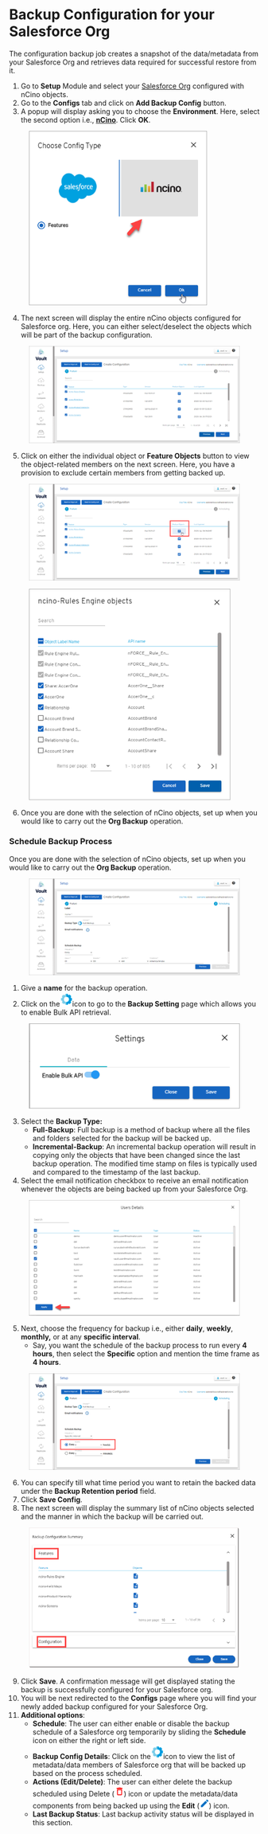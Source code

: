 # Backup Configuration for your Salesforce Org

The configuration backup job creates a snapshot of the data/metadata from your Salesforce Org and retrieves data required for successful restore from it.

1. Go to **Setup** Module and select your [Salesforce Org](https://knowledgebase.autorabit.com/vault/docs/registering-salesforce-org) configured with nCino objects.
2. Go to the **Configs** tab and click on **Add Backup Config** button.
3. A popup will display asking you to choose the **Environment**. Here, select the second option i.e., [**nCino**](https://www.autorabit.com/industry-solution/banking-financial-services-ncino/). Click **OK**.

<figure><img src="../../../../../.gitbook/assets/image (270).png" alt="" width="358"><figcaption></figcaption></figure>

4. The next screen will display the entire nCino objects configured for Salesforce org. Here, you can either select/deselect the objects which will be part of the backup configuration.

<figure><img src="../../../../../.gitbook/assets/image (271).png" alt=""><figcaption></figcaption></figure>

5. Click on either the individual object or **Feature Objects** button to view the object-related members on the next screen. Here, you have a provision to exclude certain members from getting backed up.

<figure><img src="../../../../../.gitbook/assets/image (272).png" alt=""><figcaption></figcaption></figure>

<figure><img src="../../../../../.gitbook/assets/image (273).png" alt="" width="405"><figcaption></figcaption></figure>

6. Once you are done with the selection of nCino objects, set up when you would like to carry out the **Org Backup** operation.

### Schedule Backup Process <a href="#schedule-backup-process" id="schedule-backup-process"></a>

Once you are done with the selection of nCino objects, set up when you would like to carry out the **Org Backup** operation.

<figure><img src="../../../../../.gitbook/assets/image (274).png" alt=""><figcaption></figcaption></figure>

1. Give a **name** for the backup operation.
2. Click on the![](<../../../../../.gitbook/assets/image (77) (1) (1) (1) (1).png>)icon to go to the **Backup Setting** page which allows you to enable Bulk API retrieval.

<figure><img src="../../../../../.gitbook/assets/image (275).png" alt=""><figcaption></figcaption></figure>

3. Select the **Backup Type:**
   * **Full-Backup**: Full backup is a method of backup where all the files and folders selected for the backup will be backed up.
   * **Incremental-Backup**: An incremental backup operation will result in copying only the objects that have been changed since the last backup operation. The modified time stamp on files is typically used and compared to the timestamp of the last backup.
4. Select the email notification checkbox to receive an email notification whenever the objects are being backed up from your Salesforce Org.

<figure><img src="../../../../../.gitbook/assets/image (276).png" alt="" width="563"><figcaption></figcaption></figure>

5. Next, choose the frequency for backup i.e., either **daily**, **weekly**, **monthly,** or at any **specific interval**.
   * Say, you want the schedule of the backup process to run every **4 hours**, then select the **Specific** option and mention the time frame as **4 hours**.

<figure><img src="../../../../../.gitbook/assets/image (277).png" alt="" width="563"><figcaption></figcaption></figure>

6. You can specify till what time period you want to retain the backed data under the **Backup Retention period** field.
7. Click **Save Config**.
8. The next screen will display the summary list of nCino objects selected and the manner in which the backup will be carried out.

<figure><img src="../../../../../.gitbook/assets/image (278).png" alt="" width="555"><figcaption></figcaption></figure>

9. Click **Save**. A confirmation message will get displayed stating the backup is successfully configured for your Salesforce org.
10. You will be next redirected to the **Configs** page where you will find your newly added backup configured for your Salesforce Org.
11. **Additional options**:
    * **Schedule**: The user can either enable or disable the backup schedule of a Salesforce org temporarily by sliding the **Schedule** icon on either the right or left side.
    * **Backup Config Details**: Click on the![](<../../../../../.gitbook/assets/image (78) (1) (1) (1) (1).png>)icon to view the list of metadata/data members of Salesforce org that will be backed up based on the process scheduled.
    * **Actions (Edit/Delete)**:  The user can either delete the backup scheduled using Delete (![](<../../../../../.gitbook/assets/image (79) (1) (1) (1) (1).png>)) icon or update the metadata/data components from being backed up using the **Edit** (![](<../../../../../.gitbook/assets/image (80) (1) (1) (1) (1).png>)) icon.
    * **Last Backup Status**: Last backup activity status will be displayed in this section.
